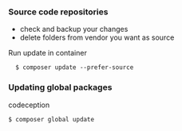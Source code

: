 ### Source code repositories

- check and backup your changes
- delete folders from vendor you want as source

Run update in container

      $ composer update --prefer-source



### Updating global packages

codeception

    $ composer global update